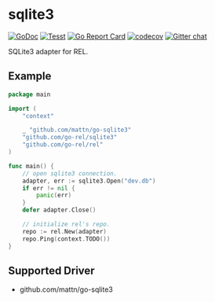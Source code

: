 # sqlite3

[![GoDoc](https://godoc.org/github.com/go-rel/sqlite3?status.svg)](https://pkg.go.dev/github.com/go-rel/sqlite3)
[![Tesst](https://github.com/go-rel/sqlite3/actions/workflows/test.yml/badge.svg?branch=main)](https://github.com/go-rel/sqlite3/actions/workflows/test.yml)
[![Go Report Card](https://goreportcard.com/badge/github.com/go-rel/sqlite3)](https://goreportcard.com/report/github.com/go-rel/sqlite3)
[![codecov](https://codecov.io/gh/go-rel/sqlite3/branch/main/graph/badge.svg?token=GX2dOCV7Cq)](https://codecov.io/gh/go-rel/sqlite3)
[![Gitter chat](https://badges.gitter.im/go-rel/rel.png)](https://gitter.im/go-rel/rel)

SQLite3 adapter for REL.

## Example

```go
package main

import (
	"context"

	_ "github.com/mattn/go-sqlite3"
	"github.com/go-rel/sqlite3"
	"github.com/go-rel/rel"
)

func main() {
	// open sqlite3 connection.
	adapter, err := sqlite3.Open("dev.db")
	if err != nil {
		panic(err)
	}
	defer adapter.Close()

	// initialize rel's repo.
	repo := rel.New(adapter)
	repo.Ping(context.TODO())
}
```

## Supported Driver

- github.com/mattn/go-sqlite3
